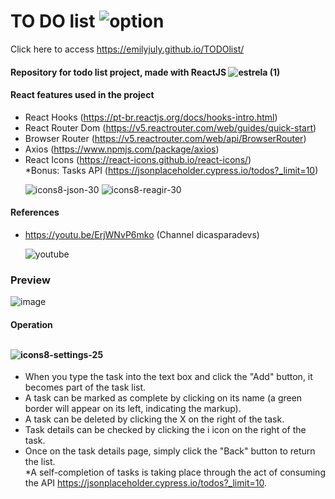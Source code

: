 # TO DO list ![option](https://user-images.githubusercontent.com/87674883/179577740-77516a96-70d0-4781-80f9-2a38e383daf7.png)

Click here to access https://emilyjuly.github.io/TODOlist/

#### Repository for todo list project, made with ReactJS ![estrela (1)](https://user-images.githubusercontent.com/87674883/179579267-b792c21d-23c3-4dfb-b8e9-30687254b8af.png)

#### React features used in the project

-   React Hooks (https://pt-br.reactjs.org/docs/hooks-intro.html)
-   React Router Dom (https://v5.reactrouter.com/web/guides/quick-start)
-   Browser Router (https://v5.reactrouter.com/web/api/BrowserRouter)
-   Axios (https://www.npmjs.com/package/axios)
-   React Icons (https://react-icons.github.io/react-icons/)
<br>\*Bonus: Tasks API (https://jsonplaceholder.cypress.io/todos?_limit=10)
<br> <p>![icons8-json-30](https://user-images.githubusercontent.com/87674883/179579105-6952cad1-e191-4e07-bc23-4e03c951024e.png)
![icons8-reagir-30](https://user-images.githubusercontent.com/87674883/179579474-8b71e47b-1d96-4cd4-a3ca-ec3bfd29c97e.png)
</p>

#### References

-   https://youtu.be/ErjWNvP6mko (Channel dicasparadevs)<br> <p>![youtube](https://user-images.githubusercontent.com/87674883/179578935-df56a48a-6863-485f-a602-20e9e5739c08.png)</p>

### Preview

![image](https://user-images.githubusercontent.com/87674883/179579910-98b69079-9ba2-45a3-8e88-a3e547e75b74.png)

#### Operation <br><br><p>![icons8-settings-25](https://user-images.githubusercontent.com/87674883/179581231-71e17113-3814-4afb-b8a2-79e684823a89.png)</p>

-   When you type the task into the text box and click the "Add" button, it becomes part of the task list.
-   A task can be marked as complete by clicking on its name (a green border will appear on its left, indicating the markup).
-   A task can be deleted by clicking the X on the right of the task.
-   Task details can be checked by clicking the i icon on the right of the task.
-   Once on the task details page, simply click the "Back" button to return the list.<br>
    \*A self-completion of tasks is taking place through the act of consuming the API https://jsonplaceholder.cypress.io/todos?_limit=10.
